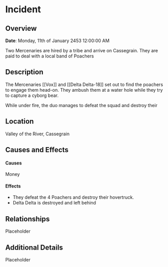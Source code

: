 # Incident 

## Overview 

**Date**: Monday, 11th of January 2453 12:00:00 AM

Two Mercenaries are hired by a tribe and arrive on Cassegrain. They are paid to deal with a local band of Poachers
## Description 

The Mercenaries [[Vox]] and [[Delta Delta-18]] set out to find the poachers to engage them head-on. They ambush them at a water hole while they try to capture a cyborg bear.

While under fire, the duo manages to defeat the squad and destroy their

## Location 
Valley of the River, Cassegrain

## Causes and Effects 
#### Causes
Money

#### Effects
- They defeat the 4 Poachers and destroy their hovertruck.
- Delta Delta is destroyed and left behind

## Relationships 
Placeholder
## Additional Details 

Placeholder